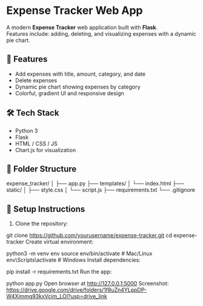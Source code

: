 # Expense Tracker Web App

A modern **Expense Tracker** web application built with **Flask**.  
Features include: adding, deleting, and visualizing expenses with a dynamic pie chart.

## 🌟 Features

- Add expenses with title, amount, category, and date
- Delete expenses
- Dynamic pie chart showing expenses by category
- Colorful, gradient UI and responsive design

## 🛠️ Tech Stack

- Python 3
- Flask
- HTML / CSS / JS
- Chart.js for visualization

## 📂 Folder Structure

expense_tracker/
│
├── app.py
├── templates/
│ └── index.html
├── static/
│ ├── style.css
│ └── script.js
├── requirements.txt
└── .gitignore



## 🚀 Setup Instructions

1. Clone the repository:


git clone https://github.com/yourusername/expense-tracker.git
cd expense-tracker
Create virtual environment:


python3 -m venv env
source env/bin/activate  # Mac/Linux
env\Scripts\activate     # Windows
Install dependencies:


pip install -r requirements.txt
Run the app:


python app.py
Open browser at http://127.0.0.1:5000
Screenshot: https://drive.google.com/drive/folders/1f8uZn4YLppDP-W4Ximmg93kxVcim_LOI?usp=drive_link
